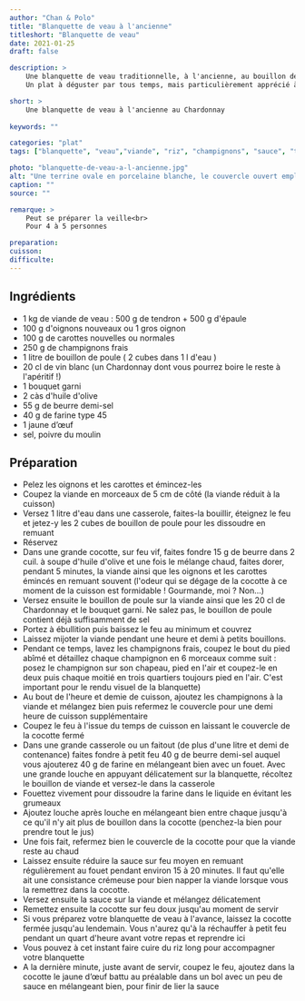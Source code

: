 ```yaml
---
author: "Chan & Polo"
title: "Blanquette de veau à l'ancienne"
titleshort: "Blanquette de veau"
date: 2021-01-25
draft: false

description: >
    Une blanquette de veau traditionnelle, à l'ancienne, au bouillon de poule et au Chardonnay.<br>
    Un plat à déguster par tous temps, mais particulièrement apprécié à la "mauvaise" saison.

short: >
    Une blanquette de veau à l'ancienne au Chardonnay
    
keywords: ""

categories: "plat"
tags: ["blanquette", "veau","viande", "riz", "champignons", "sauce", "tradition", "chardonnay", "bouillon"]

photo: "blanquette-de-veau-a-l-ancienne.jpg"
alt: "Une terrine ovale en porcelaine blanche, le couvercle ouvert emplie de blanquette de veau ; des carottes, des champignons, de l'al forment le décor de la photo"
caption: ""
source: ""

remarque: >
    Peut se préparer la veille<br>
    Pour 4 à 5 personnes

preparation: 
cuisson: 
difficulte:
---
```



## Ingrédients
- 1 kg de viande de veau : 500 g de tendron + 500 g d'épaule
- 100 g d'oignons nouveaux ou 1 gros oignon 
- 100 g de carottes nouvelles ou normales
- 250 g de champignons frais
- 1 litre de bouillon de poule ( 2 cubes dans 1 l d'eau )
- 20 cl de vin blanc (un Chardonnay dont vous pourrez boire le reste à l'apéritif !)
- 1 bouquet garni
- 2 càs d'huile d'olive
- 55 g de beurre demi-sel
- 40 g de farine type 45
- 1 jaune d’œuf
- sel, poivre du moulin
## Préparation
- Pelez les oignons et les carottes et émincez-les
- Coupez la viande en morceaux de 5 cm de côté (la viande réduit à la cuisson)
- Versez 1 litre d'eau dans une casserole, faites-la bouillir, éteignez le feu et jetez-y les 2 cubes de bouillon de poule pour les dissoudre en remuant
- Réservez
- Dans une grande cocotte, sur feu vif, faites fondre 15 g de beurre dans 2 cuil. à soupe d'huile d'olive et une fois le mélange chaud, faites dorer, pendant 5 minutes, la viande  ainsi que les oignons et les carottes émincés en remuant souvent (l'odeur qui se dégage de la cocotte à ce moment de la cuisson est formidable ! Gourmande, moi ? Non...)
- Versez ensuite le bouillon de poule sur la viande ainsi que les 20 cl de Chardonnay et le bouquet garni. Ne salez pas, le bouillon de poule contient déjà suffisamment de sel
- Portez à ébullition puis baissez le feu au minimum et couvrez
- Laissez mijoter la viande pendant une heure et demi à petits bouillons.
- Pendant ce temps, lavez les champignons frais, coupez le bout du pied abîmé et détaillez chaque champignon en 6 morceaux comme suit : posez le champignon sur son chapeau, pied en l'air et coupez-le en deux puis chaque moitié en trois quartiers toujours pied en l'air. C'est important pour le rendu visuel de la blanquette)
- Au bout de l'heure et demie de cuisson, ajoutez les champignons à la viande et mélangez bien puis refermez le couvercle pour une demi heure de cuisson supplémentaire
- Coupez le feu à l'issue du temps de cuisson en laissant le couvercle de la cocotte fermé
- Dans une grande casserole ou un faitout (de plus d'une litre et demi de contenance) faites fondre à petit feu 40 g de beurre demi-sel auquel vous ajouterez 40 g de farine en mélangeant bien avec un fouet. Avec une grande louche en appuyant délicatement sur la blanquette, récoltez le bouillon de viande et versez-le dans la casserole
- Fouettez vivement pour dissoudre la farine dans le liquide en évitant les grumeaux
- Ajoutez louche après louche en mélangeant bien entre chaque jusqu'à ce qu'il n'y ait plus de bouillon dans la cocotte (penchez-la bien pour prendre tout le jus)
- Une fois fait, refermez bien le couvercle de la cocotte pour que la viande reste au chaud
- Laissez ensuite réduire la sauce sur feu moyen en remuant régulièrement au fouet pendant environ 15 à 20 minutes. Il faut qu'elle ait une consistance crémeuse pour bien napper la viande lorsque vous la remettrez dans la cocotte.
- Versez ensuite la sauce sur la viande et mélangez délicatement
- Remettez ensuite la cocotte sur feu doux jusqu'au moment de servir
- Si vous préparez votre blanquette de veau à l'avance, laissez la cocotte fermée jusqu'au lendemain. Vous n'aurez qu'à la réchauffer à petit feu pendant un quart d'heure avant votre repas et reprendre ici
- Vous pouvez à cet instant faire cuire du riz long pour accompagner votre blanquette
- A la dernière minute, juste avant de servir, coupez le feu, ajoutez dans la cocotte le jaune d’œuf battu au préalable dans un bol avec un peu de sauce en mélangeant bien, pour finir de lier la sauce
